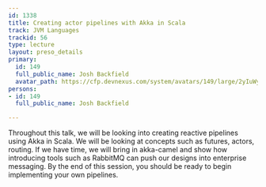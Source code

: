 ```yaml
---
id: 1338
title: Creating actor pipelines with Akka in Scala
track: JVM Languages
trackid: 56
type: lecture
layout: preso_details
primary:
  id: 149
  full_public_name: Josh Backfield
  avatar_path: https://cfp.devnexus.com/system/avatars/149/large/2yIuWys__400x400.jpg?1492361151
persons:
- id: 149
  full_public_name: Josh Backfield

---
```

Throughout this talk, we will be looking into creating reactive pipelines using Akka in Scala. We will be looking at concepts such as futures, actors, routing. If we have time, we will bring in akka-camel and show how introducing tools such as RabbitMQ can push our designs into enterprise messaging. By the end of this session, you should be ready to begin implementing your own pipelines.